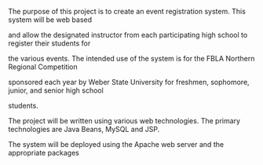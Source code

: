 The purpose of this project is to create an event registration system. This system will be web based

and allow the designated instructor from each participating high school to register their students for

the various events. The intended use of the system is for the FBLA Northern Regional Competition

sponsored each year by Weber State University for freshmen, sophomore, junior, and senior high school

students.

The project will be written using various web technologies. The primary technologies are Java Beans, MySQL and JSP.

The system will be deployed using the Apache web server and the appropriate packages